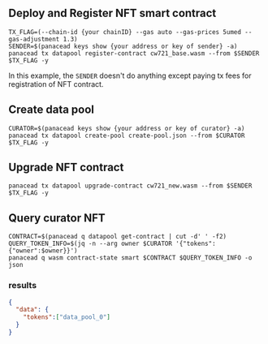 ## Deploy and Register NFT smart contract

```shell
TX_FLAG=(--chain-id {your chainID} --gas auto --gas-prices 5umed --gas-adjustment 1.3)
SENDER=$(panacead keys show {your address or key of sender} -a)
panacead tx datapool register-contract cw721_base.wasm --from $SENDER $TX_FLAG -y
```

In this example, the `SENDER` doesn't do anything except paying tx fees for registration of NFT contract. 

## Create data pool

```shell
CURATOR=$(panacead keys show {your address or key of curator} -a)
panacead tx datapool create-pool create-pool.json --from $CURATOR $TX_FLAG -y
```

## Upgrade NFT contract
```shell
panacead tx datapool upgrade-contract cw721_new.wasm --from $SENDER $TX_FLAG -y
```

## Query curator NFT
```shell
CONTRACT=$(panacead q datapool get-contract | cut -d' ' -f2)
QUERY_TOKEN_INFO=$(jq -n --arg owner $CURATOR '{"tokens":{"owner":$owner}}')
panacead q wasm contract-state smart $CONTRACT $QUERY_TOKEN_INFO -o json
```
### results
```json
{
  "data": {
    "tokens":["data_pool_0"]
  }
}
```